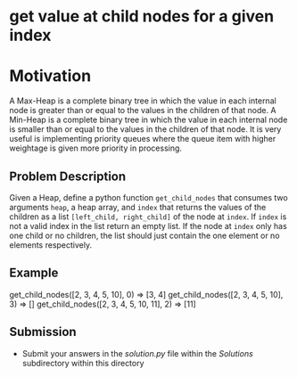 # get value at child nodes for a given index

# Motivation
A Max-Heap is a complete binary tree in which the value in each internal node is greater than or equal to the values in the children of that node.
A Min-Heap is a complete binary tree in which the value in each internal node is smaller than or equal to the values in the children of that node.
It is very useful is implementing priority queues where the queue item with higher weightage is given more priority in processing.

## Problem Description 
Given a Heap, define a python function `get_child_nodes` that consumes two arguments `heap`, a heap array, and `index` that returns the values of the children as a list `[left_child, right_child]` of the node at `index`. If `index` is not a valid index in the list return an empty list. If the node at `index` only has one child or no children, the list should just contain the one element or no elements respectively.

## Example
get_child_nodes([2, 3, 4, 5, 10], 0) => [3, 4]
get_child_nodes([2, 3, 4, 5, 10], 3) => []
get_child_nodes([2, 3, 4, 5, 10, 11], 2) => [11]

## Submission
* Submit your answers in the *solution.py* file within the *Solutions* subdirectory within this directory